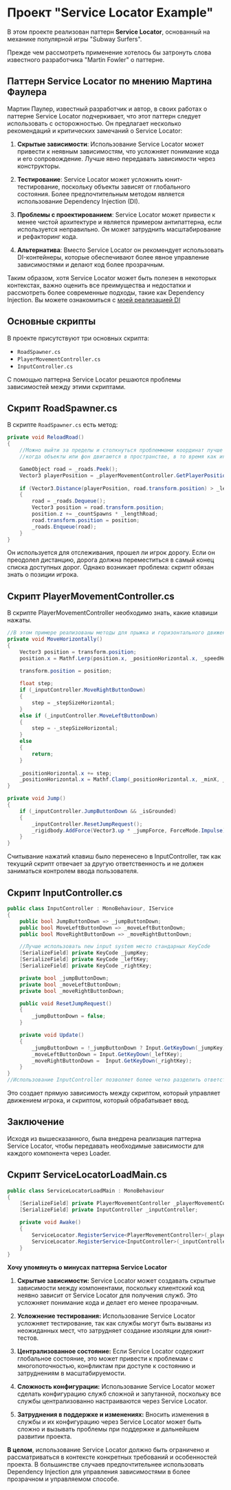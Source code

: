 # Проект "Service Locator Example" 

В этом проекте реализован паттерн **Service Locator**, основанный на механике популярной игры "Subway Surfers".

Прежде чем рассмотреть применение хотелось бы затронуть слова известного разработчика "Martin Fowler" о паттерне.

## Паттерн Service Locator по мнению Мартина Фаулера
Мартин Паулер, известный разработчик и автор, в своих работах о паттерне Service Locator подчеркивает, что этот паттерн следует использовать с осторожностью. Он предлагает несколько рекомендаций и критических замечаний о Service Locator:

1. **Скрытые зависимости**: Использование Service Locator может привести к неявным зависимостям, что усложняет понимание кода и его сопровождение. Лучше явно передавать зависимости через конструкторы.

2. **Тестирование**: Service Locator может усложнить юнит-тестирование, поскольку объекты зависят от глобального состояния. Более предпочтительным методом является использование Dependency Injection (DI).

3. **Проблемы с проектированием**: Service Locator может привести к менее чистой архитектуре и является примером антипаттерна, если используется неправильно. Он может затруднить масштабирование и рефакторинг кода.

4. **Альтернатива**: Вместо Service Locator он рекомендует использовать DI-контейнеры, которые обеспечивают более явное управление зависимостями и делают код более прозрачным.

Таким образом, хотя Service Locator может быть полезен в некоторых контекстах, важно оценить все преимущества и недостатки и рассмотреть более современные подходы, такие как Dependency Injection.
Вы можете ознакомиться с [моей реализацией DI](https://github.com/dmitry-DRIM3/Dependency-Injection-Example)
## Основные скрипты

В проекте присутствуют три основных скрипта:

- `RoadSpawner.cs`
- `PlayerMovementController.cs`
- `InputController.cs`

С помощью паттерна Service Locator решаются проблемы зависимостей между этими скриптами.

## Скрипт RoadSpawner.cs

В скрипте `RoadSpawner.cs` есть метод:

```csharp
private void ReloadRoad()
{
    //Можно выйти за пределы и столкнуться проблеммами координат лучше использовать метод "Прокрутка"( Создание иллюзии бесконечности можно достичь с помощью механизмов прокрутки,
    //когда объекты или фон двигаются в пространстве, в то время как игрок остается на месте)

    GameObject road = _roads.Peek();
    Vector3 playerPosition = _playerMovementController.GetPlayerPosition();
    
    if (Vector3.Distance(playerPosition, road.transform.position) > _lengthRoad)
    {
        road = _roads.Dequeue();
        Vector3 position = road.transform.position;
        position.z += _countSpawns * _lengthRoad;
        road.transform.position = position;
        _roads.Enqueue(road);
    }
}
```
Он используется для отслеживания, прошел ли игрок дорогу. Если он преодолел дистанцию, дорога должна переместиться в самый конец списка доступных дорог. Однако возникает проблема: скрипт обязан знать о позиции игрока.

## Скрипт PlayerMovementController.cs
В скрипте PlayerMovementController необходимо знать, какие клавиши нажаты.
```csharp
//В этом примере реализованы методы для прыжка и горизонтального движения игрока :
private void MoveHorizontally()
{
    Vector3 position = transform.position;
    position.x = Mathf.Lerp(position.x, _positionHorizontal.x, _speedHorizontal * Time.deltaTime);
    
    transform.position = position;

    float step;
    if (_inputController.MoveRightButtonDown)
    {
        step = _stepSizeHorizontal;
    }
    else if (_inputController.MoveLeftButtonDown)
    {
        step = -_stepSizeHorizontal;
    }
    else
    {
        return;
    }
   
    _positionHorizontal.x += step;
    _positionHorizontal.x = Mathf.Clamp(_positionHorizontal.x, _minX, _maxX);       
}

private void Jump()
{     
    if (_inputController.JumpButtonDown && _isGrounded)
    {
        _inputController.ResetJumpRequest();
        _rigidbody.AddForce(Vector3.up * _jumpForce, ForceMode.Impulse);
    }   
}
```
Считывание нажатий клавиш было перенесено в InputController, так как текущий скрипт отвечает за другую ответственность и не должен заниматься контролем ввода пользователя.
## Скрипт InputController.cs
```csharp
public class InputController : MonoBehaviour, IService
{
    public bool JumpButtonDown => _jumpButtonDown;
    public bool MoveLeftButtonDown => _moveLeftButtonDown;
    public bool MoveRightButtonDown => _moveRightButtonDown;

    //Лучше использовать new input system место стандарных KeyCode
    [SerializeField] private KeyCode _jumpKey;
    [SerializeField] private KeyCode _leftKey;
    [SerializeField] private KeyCode _rightKey;

    private bool _jumpButtonDown;
    private bool _moveLeftButtonDown;
    private bool _moveRightButtonDown;

    public void ResetJumpRequest()
    {
        _jumpButtonDown = false;
    }

    private void Update()
    {
        _jumpButtonDown = !_jumpButtonDown ? Input.GetKeyDown(_jumpKey) : true;
        _moveLeftButtonDown = Input.GetKeyDown(_leftKey);
        _moveRightButtonDown =  Input.GetKeyDown(_rightKey);
    }
}
//Использование InputController позволяет более четко разделить ответственность и улучшить читаемость кода.
```
Это создает прямую зависимость между скриптом, который управляет движением игрока, и скриптом, который обрабатывает ввод.

## Заключение
Исходя из вышесказанного, была внедрена реализация паттерна Service Locator, чтобы передавать необходимые зависимости для каждого компонента через Loader.
## Скрипт ServiceLocatorLoadMain.cs
```csharp
public class ServiceLocatorLoadMain : MonoBehaviour
{
    [SerializeField] private PlayerMovementController _playerMovementController;
    [SerializeField] private InputController _inputController;

    private void Awake()
    {
        ServiceLocator.RegisterService<PlayerMovementController>(_playerMovementController);
        ServiceLocator.RegisterService<InputController>(_inputController);     
    }
}
```

**Хочу упомянуть о минусах паттерна Service Locator**
1. **Скрытые зависимости:**
   Service Locator может создавать скрытые зависимости между компонентами, поскольку клиентский код неявно зависит от Service Locator для получения служб. Это усложняет понимание кода и делает его менее прозрачным.

2. **Усложнение тестирования:**
   Использование Service Locator усложняет тестирование, так как службы могут быть вызваны из неожиданных мест, что затрудняет создание изоляции для юнит-тестов.

3. **Централизованное состояние:**
   Если Service Locator содержит глобальное состояние, это может привести к проблемам с многопоточностью, конфликтам при доступе к состоянию и затруднениям в масштабируемости.

4. **Сложность конфигурации:**
   Использование Service Locator может сделать конфигурацию служб сложной и запутанной, поскольку все службы централизованно настраиваются через Service Locator.

5. **Затруднения в поддержке и изменениях:**
   Вносить изменения в службы и их конфигурацию через Service Locator может быть сложно и вызывать проблемы при поддержке и дальнейшем развитии проекта.
   
**В целом**, использование Service Locator должно быть ограничено и рассматриваться в контексте конкретных требований и особенностей проекта. 
В большинстве случаев предпочтительнее использовать Dependency Injection для управления зависимостями в более прозрачном и управляемом способе.
